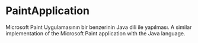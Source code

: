 # PaintApplication
Microsoft Paint Uygulamasının bir benzerinin Java dili ile yapılması.
A similar implementation of the Microsoft Paint application with the Java language.
